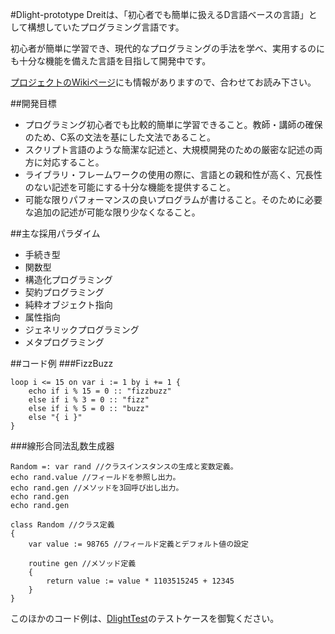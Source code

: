 #Dlight-prototype
Dreitは、「初心者でも簡単に扱えるD言語ベースの言語」として構想していたプログラミング言語です。

初心者が簡単に学習でき、現代的なプログラミングの手法を学べ、実用するのにも十分な機能を備えた言語を目指して開発中です。

[プロジェクトのWikiページ](https://github.com/B-head/Dlight-prototype/wiki)にも情報がありますので、合わせてお読み下さい。

##開発目標
- プログラミング初心者でも比較的簡単に学習できること。教師・講師の確保のため、C系の文法を基にした文法であること。
- スクリプト言語のような簡潔な記述と、大規模開発のための厳密な記述の両方に対応すること。
- ライブラリ・フレームワークの使用の際に、言語との親和性が高く、冗長性のない記述を可能にする十分な機能を提供すること。
- 可能な限りパフォーマンスの良いプログラムが書けること。そのために必要な追加の記述が可能な限り少なくなること。

##主な採用パラダイム
- 手続き型
- 関数型
- 構造化プログラミング
- 契約プログラミング
- 純粋オブジェクト指向
- 属性指向
- ジェネリックプログラミング
- メタプログラミング

##コード例
###FizzBuzz
```
loop i <= 15 on var i := 1 by i += 1 {
    echo if i % 15 = 0 :: "fizzbuzz"
    else if i % 3 = 0 :: "fizz"
    else if i % 5 = 0 :: "buzz"
    else "{ i }"
}
```

###線形合同法乱数生成器
```
Random =: var rand //クラスインスタンスの生成と変数定義。
echo rand.value //フィールドを参照し出力。
echo rand.gen //メソッドを3回呼び出し出力。
echo rand.gen
echo rand.gen

class Random //クラス定義
{
	var value := 98765 //フィールド定義とデフォルト値の設定

	routine gen //メソッド定義
	{
		return value := value * 1103515245 + 12345
	}
}
```

このほかのコード例は、[DlightTest](https://github.com/B-head/Dlight-prototype/tree/master/DlightTest)のテストケースを御覧ください。
